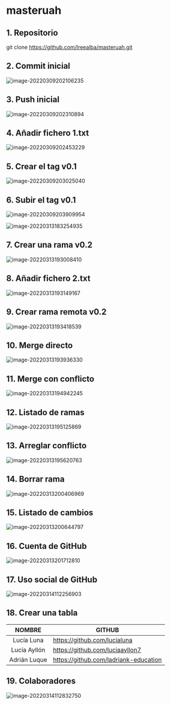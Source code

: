 # masteruah

## 1. Repositorio

git clone https://github.com/Ireealba/masteruah.git

## 2. Commit inicial

![image-20220309202106235](C:\Users\iap23\AppData\Roaming\Typora\typora-user-images\image-20220309202106235.png)

## 3. Push inicial

![image-20220309202310894](C:\Users\iap23\AppData\Roaming\Typora\typora-user-images\image-20220309202310894.png)

## 4. Añadir fichero 1.txt

![image-20220309202453229](C:\Users\iap23\AppData\Roaming\Typora\typora-user-images\image-20220309202453229.png)

## 5. Crear el tag v0.1

![image-20220309203025040](C:\Users\iap23\AppData\Roaming\Typora\typora-user-images\image-20220309203025040.png)

## 6. Subir el tag v0.1

![image-20220309203909954](C:\Users\iap23\AppData\Roaming\Typora\typora-user-images\image-20220309203909954.png)



![image-20220313183254935](C:\Users\iap23\AppData\Roaming\Typora\typora-user-images\image-20220313183254935.png)



## 7. Crear una rama v0.2

![image-20220313193008410](C:\Users\iap23\AppData\Roaming\Typora\typora-user-images\image-20220313193008410.png)

## 8. Añadir fichero 2.txt

![image-20220313193149167](C:\Users\iap23\AppData\Roaming\Typora\typora-user-images\image-20220313193149167.png)

## 9. Crear rama remota v0.2

![image-20220313193418539](C:\Users\iap23\AppData\Roaming\Typora\typora-user-images\image-20220313193418539.png)

## 10. Merge directo

![image-20220313193936330](C:\Users\iap23\AppData\Roaming\Typora\typora-user-images\image-20220313193936330.png)

## 11. Merge con conflicto

![image-20220313194942245](C:\Users\iap23\AppData\Roaming\Typora\typora-user-images\image-20220313194942245.png)

## 12. Listado de ramas

![image-20220313195125869](C:\Users\iap23\AppData\Roaming\Typora\typora-user-images\image-20220313195125869.png)

## 13. Arreglar conflicto

![image-20220313195620763](C:\Users\iap23\AppData\Roaming\Typora\typora-user-images\image-20220313195620763.png)

## 14. Borrar rama

![image-20220313200406969](C:\Users\iap23\AppData\Roaming\Typora\typora-user-images\image-20220313200406969.png)

## 15. Listado de cambios

![image-20220313200644797](C:\Users\iap23\AppData\Roaming\Typora\typora-user-images\image-20220313200644797.png)

## 16. Cuenta de GitHub

![image-20220313201712810](C:\Users\iap23\AppData\Roaming\Typora\typora-user-images\image-20220313201712810.png)

## 17. Uso social de GitHub

![image-20220314112256903](C:\Users\iap23\AppData\Roaming\Typora\typora-user-images\image-20220314112256903.png)

## 18. Crear una tabla

|    NOMBRE    | GITHUB                                |
| :----------: | ------------------------------------- |
|  Lucía Luna  | https://github.com/lucialuna          |
| Lucía Ayllón | https://github.com/luciaayllon7       |
| Adrián Luque | https://github.com/ladriank-education |

## 19. Colaboradores

![image-20220314112832750](C:\Users\iap23\AppData\Roaming\Typora\typora-user-images\image-20220314112832750.png)

